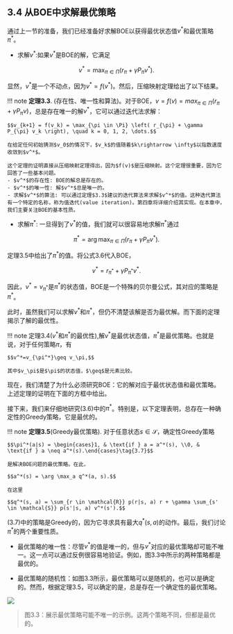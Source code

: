 ## 3.4 从BOE中求解最优策略

通过上一节的准备，我们已经准备好求解BOE以获得最优状态值$v^*$和最优策略$\pi^*$。

- 求解$v^*$:如果$v^*$是BOE的解，它满足

$$v^* = \max_{\pi \in \Pi} \left( r_{\pi} + \gamma P_{\pi} v^* \right).
$$

显然，$v^*$是一个不动点，因为$v^*=f(v^*)$。然后，压缩映射定理给出了以下结果。

!!! note 
    **定理3.3**. (存在性、唯一性和算法)。对于BOE，$v = f(v)= max_{\pi \in \Pi}(r_\pi + \gamma P_\pi v)$，总是存在唯一的解$v^*$，它可以通过迭代法求解：
    
    $$v_{k+1} = f(v_k) = \max_{\pi \in \Pi} \left( r_{\pi} + \gamma P_{\pi} v_k \right), \quad k = 0, 1, 2, \dots.$$
    
    在给定任何初始猜测$v_0$的情况下，$v_k$的值随着$k\rightarrow \infty$以指数速度收敛到$v^*$。
    
    这个定理的证明直接从压缩映射定理得出，因为$f(v)$是压缩映射。这个定理很重要，因为它回答了一些基本问题。
    - $v^*$的存在性: BOE的解总是存在的。
    - $v^*$的唯一性: 解$v^*$总是唯一的。
    - 求解$v^*$的算法: 可以通过定理$3.3$建议的迭代算法来求解$v^*$的值。这种迭代算法有一个特定的名称，称为值迭代(value iteration)。第四章将详细介绍其实现。在本章中，我们主要关注BOE的基本性质。
- 求解$\pi^*$: 一旦得到了$v^*$的值，我们就可以很容易地求解$\pi^*$通过

$$\pi^* = \arg \max_{\pi \in \Pi} \left( r_{\pi} + \gamma P_{\pi} v^* \right).$$

定理$3.5$中给出了$\pi^*$的值。将公式$3.6$代入BOE，

$$v^* = r_{\pi^*} + \gamma P_{\pi^*} v^*.$$

因此，$v^*=v_{\pi^*}$是$\pi^*$的状态值，BOE是一个特殊的贝尔曼公式，其对应的策略是$\pi^*$。

此时，虽然我们可以求解$v^*$和$\pi^*$，但仍不清楚该解是否为最优解。而下面的定理揭示了解的最优性。

!!! note
    定理$3.4$($v^*$和$\pi^*$的最优性),解$v^*$是最优状态值，$\pi^*$是最优策略。也就是说，对于任何策略$\pi$，有

    $$v^*=v_{\pi^*}\geq v_\pi,$$

    其中$v_\pi$是$\pi$的状态值，$\geq$是元素比较。

现在，我们清楚了为什么必须研究BOE：它的解对应于最优状态值和最优策略。上述定理的证明在下面的方框中给出。

接下来，我们来仔细地研究$(3.6)$中的$\pi^*$。特别是，以下定理表明，总存在一种确定性的Greedy策略，它是最优的。

!!! note
    **定理3.5**(Greedy最优策略). 对于任意状态$s\in \mathcal{S}$，确定性Greedy策略

    $$\pi^*(a|s) = \begin{cases}1, & \text{if } a = a^*(s), \\0, & \text{if } a \neq a^*(s).\end{cases}\tag{3.7}$$

    是解决BOE问题的最优策略。在此，

    $$a^*(s) = \arg \max_a q^*(a, s).$$

    在这里

    $$q^*(s, a) = \sum_{r \in \mathcal{R}} p(r|s, a) r + \gamma \sum_{s' \in \mathcal{S}} p(s'|s, a) v^*(s').$$

$(3.7)$中的策略是Greedy的，因为它寻求具有最大$q^*(s, a)$的动作。最后，我们讨论$\pi^*$的两个重要性质。

- 最优策略的唯一性：尽管$v^*$的值是唯一的，但与$v^*$对应的最优策略却可能不唯一。这一点可以通过反例很容易地验证。例如，图$3.3$中所示的两种策略都是最优的。

- 最优策略的随机性：如图$3.3$所示，最优策略可以是随机的，也可以是确定的。然而，根据定理$3.5$，可以确定的是，总是存在一个确定性的最优策略。

 ![](../img/03/2.png)
 > 图$3.3$：展示最优策略可能不唯一的示例。这两个策略不同，但都是最优的。